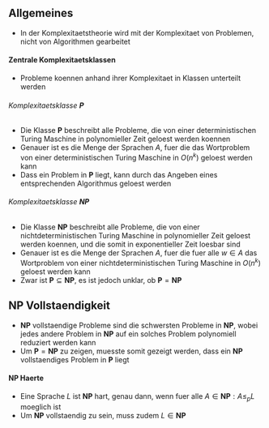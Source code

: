 ## Allgemeines
- In der Komplexitaetstheorie wird mit der Komplexitaet von Problemen, nicht von Algorithmen gearbeitet
#### Zentrale Komplexitaetsklassen
- Probleme koennen anhand ihrer Komplexitaet in Klassen unterteilt werden
###### Komplexitaetsklasse $\mathbf{P}$
- Die Klasse $\mathbf{P}$ beschreibt alle Probleme, die von einer deterministischen Turing Maschine in polynomieller Zeit geloest werden koennen
- Genauer ist es die Menge der Sprachen $A$, fuer die das Wortproblem von einer deterministischen Turing Maschine in $O(n^k)$ geloest werden kann
- Dass ein Problem in $\mathbf{P}$ liegt, kann durch das Angeben eines entsprechenden Algorithmus geloest werden
###### Komplexitaetsklasse $\mathbf{NP}$
- Die Klasse $\mathbf{NP}$ beschreibt alle Probleme, die von einer nichtdeterministischen Turing Maschine in polynomieller Zeit geloest werden koennen, und die somit in exponentieller Zeit loesbar sind
- Genauer ist es die Menge der Sprachen $A$, fuer die fuer alle $w \in A$ das Wortproblem von einer nichtdeterministischen Turing Maschine in $O(n^k)$ geloest werden kann
- Zwar ist $\mathbf{P} \subseteq \mathbf{NP}$, es ist jedoch unklar, ob $\mathbf{P} = \mathbf{NP}$
## $\mathbf{NP}$ Vollstaendigkeit
- $\mathbf{NP}$ vollstaendige Probleme sind die schwersten Probleme in $\mathbf{NP}$, wobei jedes andere Problem in $\mathbf{NP}$ auf ein solches Problem polynomiell reduziert werden kann
- Um $\mathbf{P} = \mathbf{NP}$ zu zeigen, muesste somit gezeigt werden, dass ein $\mathbf{NP}$ vollstaendiges Problem in $\mathbf{P}$ liegt
#### $\mathbf{NP}$ Haerte
- Eine Sprache $L$ ist $\mathbf{NP}$ hart, genau dann, wenn fuer alle $A \in \mathbf{NP}: A \leq_p L$ moeglich ist
- Um $\mathbf{NP}$ vollstaendig zu sein, muss zudem $L \in \mathbf{NP}$